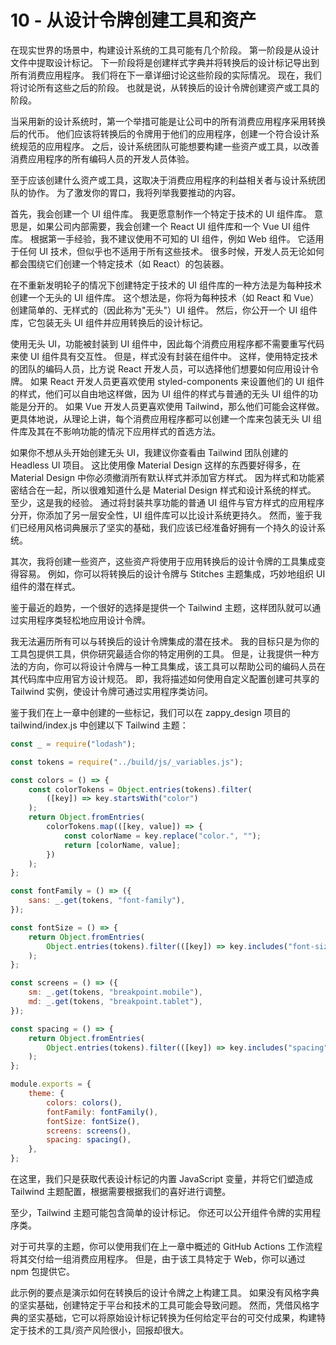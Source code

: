 # 10 - 从设计令牌创建工具和资产

在现实世界的场景中，构建设计系统的工具可能有几个阶段。 第一阶段是从设计文件中提取设计标记。 下一阶段将是创建样式字典并将转换后的设计标记导出到所有消费应用程序。 我们将在下一章详细讨论这些阶段的实际情况。 现在，我们将讨论所有这些之后的阶段。 也就是说，从转换后的设计令牌创建资产或工具的阶段。

当采用新的设计系统时，第一个举措可能是让公司中的所有消费应用程序采用转换后的代币。 他们应该将转换后的令牌用于他们的应用程序，创建一个符合设计系统规范的应用程序。 之后，设计系统团队可能想要构建一些资产或工具，以改善消费应用程序的所有编码人员的开发人员体验。

至于应该创建什么资产或工具，这取决于消费应用程序的利益相关者与设计系统团队的协作。 为了激发你的胃口，我将列举我要推动的内容。

首先，我会创建一个 UI 组件库。 我更愿意制作一个特定于技术的 UI 组件库。 意思是，如果公司内部需要，我会创建一个 React UI 组件库和一个 Vue UI 组件库。 根据第一手经验，我不建议使用不可知的 UI 组件，例如 Web 组件。 它适用于任何 UI 技术，但似乎也不适用于所有这些技术。 很多时候，开发人员无论如何都会围绕它们创建一个特定技术（如 React）的包装器。

在不重新发明轮子的情况下创建特定于技术的 UI 组件库的一种方法是为每种技术创建一个无头的 UI 组件库。 这个想法是，你将为每种技术（如 React 和 Vue）创建简单的、无样式的（因此称为"无头"）UI 组件。 然后，你公开一个 UI 组件库，它包装无头 UI 组件并应用转换后的设计标记。

使用无头 UI，功能被封装到 UI 组件中，因此每个消费应用程序都不需要重写代码来使 UI 组件具有交互性。 但是，样式没有封装在组件中。 这样，使用特定技术的团队的编码人员，比方说 React 开发人员，可以选择他们想要如何应用设计令牌。 如果 React 开发人员更喜欢使用 styled-components 来设置他们的 UI 组件的样式，他们可以自由地这样做，因为 UI 组件的样式与普通的无头 UI 组件的功能是分开的。 如果 Vue 开发人员更喜欢使用 Tailwind，那么他们可能会这样做。 更具体地说，从理论上讲，每个消费应用程序都可以创建一个库来包装无头 UI 组件库及其在不影响功能的情况下应用样式的首选方法。

如果你不想从头开始创建无头 UI，我建议你查看由 Tailwind 团队创建的 Headless UI 项目。 这比使用像 Material Design 这样的东西要好得多，在 Material Design 中你必须撤消所有默认样式并添加官方样式。 因为样式和功能紧密结合在一起，所以很难知道什么是 Material Design 样式和设计系统的样式。 至少，这是我的经验。 通过将封装共享功能的普通 UI 组件与官方样式的应用程序分开，你添加了另一层安全性，UI 组件库可以比设计系统更持久。 然而，鉴于我们已经用风格词典展示了坚实的基础，我们应该已经准备好拥有一个持久的设计系统。

其次，我将创建一些资产，这些资产将使用于应用转换后的设计令牌的工具集成变得容易。 例如，你可以将转换后的设计令牌与 Stitches 主题集成，巧妙地组织 UI 组件的潜在样式。

鉴于最近的趋势，一个很好的选择是提供一个 Tailwind 主题，这样团队就可以通过实用程序类轻松地应用设计令牌。

我无法遍历所有可以与转换后的设计令牌集成的潜在技术。 我的目标只是为你的工具包提供工具，供你研究最适合你的特定用例的工具。 但是，让我提供一种方法的方向，你可以将设计令牌与一种工具集成，该工具可以帮助公司的编码人员在其代码库中应用官方设计规范。 即，我将描述如何使用自定义配置创建可共享的 Tailwind 实例，使设计令牌可通过实用程序类访问。

鉴于我们在上一章中创建的一些标记，我们可以在 zappy_design 项目的 tailwind/index.js 中创建以下 Tailwind 主题：

```js
const _ = require("lodash");

const tokens = require("../build/js/_variables.js");

const colors = () => {
    const colorTokens = Object.entries(tokens).filter(
        ([key]) => key.startsWith("color")
    );
    return Object.fromEntries(
        colorTokens.map(([key, value]) => {
            const colorName = key.replace("color.", "");
            return [colorName, value];
        })
    );
};

const fontFamily = () => ({
    sans: _.get(tokens, "font-family"),
});

const fontSize = () => {
    return Object.fromEntries(
        Object.entries(tokens).filter(([key]) => key.includes("font-size"))
    );
};

const screens = () => ({
    sm: _.get(tokens, "breakpoint.mobile"),
    md: _.get(tokens, "breakpoint.tablet"),
});

const spacing = () => {
    return Object.fromEntries(
        Object.entries(tokens).filter(([key]) => key.includes("spacing"))
    );
};

module.exports = {
    theme: {
        colors: colors(),
        fontFamily: fontFamily(),
        fontSize: fontSize(),
        screens: screens(),
        spacing: spacing(),
    },
};
```

在这里，我们只是获取代表设计标记的内置 JavaScript 变量，并将它们塑造成 Tailwind 主题配置，根据需要根据我们的喜好进行调整。

至少，Tailwind 主题可能包含简单的设计标记。 你还可以公开组件令牌的实用程序类。

对于可共享的主题，你可以使用我们在上一章中概述的 GitHub Actions 工作流程将其交付给一组消费应用程序。 但是，由于该工具特定于 Web，你可以通过 npm 包提供它。

此示例的要点是演示如何在转换后的设计令牌之上构建工具。 如果没有风格字典的坚实基础，创建特定于平台和技术的工具可能会导致问题。 然而，凭借风格字典的坚实基础，它可以将原始设计标记转换为任何给定平台的可交付成果，构建特定于技术的工具/资产风险很小，回报却很大。